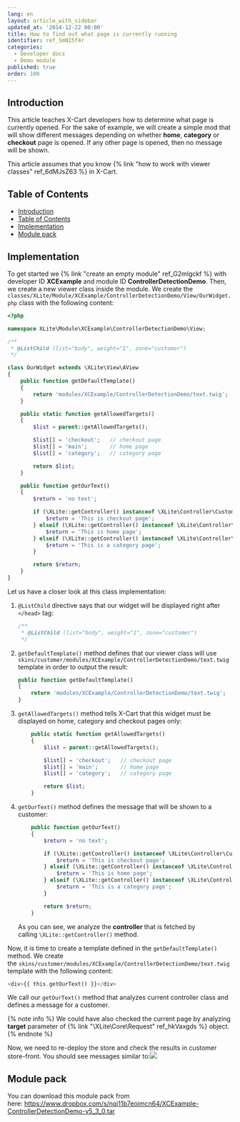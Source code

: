 ```yaml
---
lang: en
layout: article_with_sidebar
updated_at: '2014-12-22 00:00'
title: How to find out what page is currently running
identifier: ref_SmN15f4r
categories:
  - Developer docs
  - Demo module
published: true
order: 100
---
```

## Introduction

This article teaches X-Cart developers how to determine what page is currently opened. For the sake of example, we will create a simple mod that will show different messages depending on whether **home**, **category** or **checkout** page is opened. If any other page is opened, then no message will be shown.

This article assumes that you know {% link "how to work with viewer classes" ref_6dMJsZ63 %} in X-Cart.

## Table of Contents

*   [Introduction](#introduction)
*   [Table of Contents](#table-of-contents)
*   [Implementation](#implementation)
*   [Module pack](#module-pack)

## Implementation

To get started we {% link "create an empty module" ref_G2mlgckf %} with developer ID **XCExample** and module ID **ControllerDetectionDemo**. Then, we create a new viewer class inside the module. We create the
`classes/XLite/Module/XCExample/ControllerDetectionDemo/View/OurWidget.php` class with the following content:

```php
<?php

namespace XLite\Module\XCExample\ControllerDetectionDemo\View;

/**
 * @ListChild (list="body", weight="1", zone="customer")
 */

class OurWidget extends \XLite\View\AView
{
    public function getDefaultTemplate() 
    {
        return 'modules/XCExample/ControllerDetectionDemo/text.twig';
    }

    public static function getAllowedTargets() 
    {
        $list = parent::getAllowedTargets();

        $list[] = 'checkout';   // checkout page
        $list[] = 'main';       // home page
        $list[] = 'category';   // category page

        return $list;
    }

    public function getOurText()
    {
        $return = 'no text';

        if (\XLite::getController() instanceof \XLite\Controller\Customer\Checkout) {
            $return = 'This is checkout page';
        } elseif (\XLite::getController() instanceof \XLite\Controller\Customer\Main) {
            $return = 'This is home page';
        } elseif (\XLite::getController() instanceof \XLite\Controller\Customer\Category) {
            $return = 'This is a category page';
        }

        return $return;
    }
}
```

Let us have a closer look at this class implementation:

1.  `@ListChild` directive says that our widget will be displayed right after `</head>` tag: 

    ```php
    /**
     * @ListChild (list="body", weight="1", zone="customer")
     */
    ```

2.  `getDefaultTemplate()` method defines that our viewer class will use `skins/customer/modules/XCExample/ControllerDetectionDemo/text.twig` template in order to output the result:

    ```php
    public function getDefaultTemplate() 
    {
        return 'modules/XCExample/ControllerDetectionDemo/text.twig';
    }
    ```
    
3.  `getAllowedTargets()` method tells X-Cart that this widget must be displayed on home, category and checkout pages only:

    ```php
    	public static function getAllowedTargets() 
    	{
    		$list = parent::getAllowedTargets();

    	    $list[] = 'checkout';   // checkout page
      	    $list[] = 'main';       // home page
     	    $list[] = 'category';   // category page

    		return $list;
    	}
    ```

4.  `getOurText()` method defines the message that will be shown to a customer: 

    ```php
    	public function getOurText()
    	{
    		$return = 'no text';

    		if (\XLite::getController() instanceof \XLite\Controller\Customer\Checkout) {
    			$return = 'This is checkout page';
    		} elseif (\XLite::getController() instanceof \XLite\Controller\Customer\Main) {
    			$return = 'This is home page';
    		} elseif (\XLite::getController() instanceof \XLite\Controller\Customer\Category) {
    			$return = 'This is a category page';
    		}

    		return $return;
    	}
    ```

    As you can see, we analyze the **controller** that is fetched by calling `\XLite::getController()` method.

Now, it is time to create a template defined in the `getDefaultTemplate()` method. We create the `skins/customer/modules/XCExample/ControllerDetectionDemo/text.twig` template with the following content: 

```php
<div>{{ this.getOurText() }}</div>
```

We call our `getOurText()` method that analyzes current controller class and defines a message for a customer.

{% note info %} 
We could have also checked the current page by analyzing **target** parameter of {% link "\XLite\Core\Request" ref_hkVaxgds %} object.
{% endnote %}


Now, we need to re-deploy the store and check the results in customer store-front. You should see messages similar to:![]({{site.baseurl}}/attachments/524292/8356147.png)

## Module pack

You can download this module pack from here: <https://www.dropbox.com/s/nqi11b7eoimcn64/XCExample-ControllerDetectionDemo-v5_3_0.tar>
